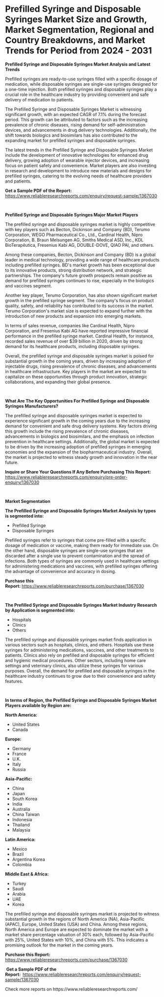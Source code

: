 <p><h1>Prefilled Syringe and Disposable Syringes Market Size and Growth, Market Segmentation, Regional and Country Breakdowns, and Market Trends for Period from 2024 -  2031</h1></p><p><strong>Prefilled Syringe and Disposable Syringes Market Analysis and Latest Trends</strong></p>
<p><p>Prefilled syringes are ready-to-use syringes filled with a specific dosage of medication, while disposable syringes are single-use syringes designed for a one-time injection. Both prefilled syringes and disposable syringes play a crucial role in the healthcare industry by providing convenient and safe delivery of medication to patients.</p><p>The Prefilled Syringe and Disposable Syringes Market is witnessing significant growth, with an expected CAGR of 7.1% during the forecast period. This growth can be attributed to factors such as the increasing prevalence of chronic diseases, rising demand for self-administration devices, and advancements in drug delivery technologies. Additionally, the shift towards biologics and biosimilars has also contributed to the expanding market for prefilled syringes and disposable syringes.</p><p>The latest trends in the Prefilled Syringe and Disposable Syringes Market include the development of innovative technologies for enhanced drug delivery, growing adoption of wearable injector devices, and increasing focus on patient safety and convenience. Market players are also investing in research and development to introduce new materials and designs for prefilled syringes, catering to the evolving needs of healthcare providers and patients.</p></p>
<p><strong>Get a Sample PDF of the Report:&nbsp;</strong> <a href="https://www.reliableresearchreports.com/enquiry/request-sample/1367030">https://www.reliableresearchreports.com/enquiry/request-sample/1367030</a></p>
<p>&nbsp;</p>
<p><strong>Prefilled Syringe and Disposable Syringes Major Market Players</strong></p>
<p><p>The prefilled syringe and disposable syringes market is highly competitive with key players such as Becton, Dickinson and Company (BD), Terumo Corporation, WEGO Pharmaceutical Co., Ltd., Cardinal Health, Nipro Corporation, B. Braun Melsungen AG, Smiths Medical ASD, Inc., KDL BioTerapêutica, Fresenius Kabi AG, DOUBLE-DOVE, QIAO PAI, and others.</p><p>Among these companies, Becton, Dickinson and Company (BD) is a global leader in medical technology, providing a wide range of healthcare products including prefilled syringes. BD's market growth has been exceptional due to its innovative products, strong distribution network, and strategic partnerships. The company's future growth prospects remain positive as demand for prefilled syringes continues to rise, especially in the biologics and vaccines segment.</p><p>Another key player, Terumo Corporation, has also shown significant market growth in the prefilled syringe segment. The company's focus on product quality, safety, and reliability has contributed to its success in the market. Terumo Corporation's market size is expected to expand further with the introduction of new products and expansion into emerging markets.</p><p>In terms of sales revenue, companies like Cardinal Health, Nipro Corporation, and Fresenius Kabi AG have reported impressive financial performance in the prefilled syringe market. Cardinal Health, for instance, recorded sales revenue of over $39 billion in 2020, driven by strong demand for its healthcare products, including disposable syringes.</p><p>Overall, the prefilled syringe and disposable syringes market is poised for substantial growth in the coming years, driven by increasing adoption of injectable drugs, rising prevalence of chronic diseases, and advancements in healthcare infrastructure. Key players in the market are expected to capitalize on these opportunities through product innovation, strategic collaborations, and expanding their global presence.</p></p>
<p>&nbsp;</p>
<p><strong>What Are The Key Opportunities For Prefilled Syringe and Disposable Syringes Manufacturers?</strong></p>
<p><p>The prefilled syringe and disposable syringes market is expected to experience significant growth in the coming years due to the increasing demand for convenient and safe drug delivery systems. Key factors driving this growth include the rising prevalence of chronic diseases, advancements in biologics and biosimilars, and the emphasis on infection prevention in healthcare settings. Additionally, the global market is expected to be driven by the increasing adoption of prefilled syringes in emerging economies and the expansion of the biopharmaceutical industry. Overall, the market is projected to witness steady growth and innovation in the near future.</p></p>
<p><strong>Inquire or Share Your Questions If Any Before Purchasing This Report:</strong> <a href="https://www.reliableresearchreports.com/enquiry/pre-order-enquiry/1367030">https://www.reliableresearchreports.com/enquiry/pre-order-enquiry/1367030</a></p>
<p>&nbsp;</p>
<p><strong>Market Segmentation</strong></p>
<p><strong>The Prefilled Syringe and Disposable Syringes Market Analysis by types is segmented into:</strong></p>
<p><ul><li>Prefilled Syringe</li><li>Disposable Syringes</li></ul></p>
<p><p>Prefilled syringes refer to syringes that come pre-filled with a specific dosage of medication or vaccine, making them ready for immediate use. On the other hand, disposable syringes are single-use syringes that are discarded after a single use to prevent contamination and the spread of infections. Both types of syringes are commonly used in healthcare settings for administering medications and vaccines, with prefilled syringes offering the advantage of convenience and accuracy in dosing.</p></p>
<p><strong>Purchase this Report:&nbsp;</strong><a href="https://www.reliableresearchreports.com/purchase/1367030">https://www.reliableresearchreports.com/purchase/1367030</a></p>
<p>&nbsp;</p>
<p><strong>The Prefilled Syringe and Disposable Syringes Market Industry Research by Application is segmented into:</strong></p>
<p><ul><li>Hospitals</li><li>Clinics</li><li>Others</li></ul></p>
<p><p>The prefilled syringe and disposable syringes market finds application in various sectors such as hospitals, clinics, and others. Hospitals use these syringes for administering medications, vaccines, and other treatments to patients. Clinics also rely on prefilled and disposable syringes for efficient and hygienic medical procedures. Other sectors, including home care settings and veterinary clinics, also utilize these syringes for various purposes. Overall, the demand for prefilled and disposable syringes in the healthcare industry continues to grow due to their convenience and safety features.</p></p>
<p>&nbsp;</p>
<p><strong>In terms of Region, the Prefilled Syringe and Disposable Syringes Market Players available by Region are:</strong></p>
<p>
    <p> <strong> North America: </strong>
        <ul>
            <li>United States</li>
            <li>Canada</li>
        </ul>
        </p> 
    <p> <strong> Europe: </strong>
        <ul>
            <li>Germany</li>
            <li>France</li>
            <li>U.K.</li>
            <li>Italy</li>
            <li>Russia</li>
        </ul>
        </p> 
    <p> <strong> Asia-Pacific: </strong>
        <ul>
            <li>China</li>
            <li>Japan</li>
            <li>South Korea</li>
            <li>India</li>
            <li>Australia</li>
            <li>China Taiwan</li>
            <li>Indonesia</li>
            <li>Thailand</li>
            <li>Malaysia</li>
        </ul>
        </p> 
    <p> <strong> Latin America: </strong>
        <ul>
            <li>Mexico</li>
            <li>Brazil</li>
            <li>Argentina Korea</li>
            <li>Colombia</li>
        </ul>
        </p> 
    <p> <strong> Middle East & Africa: </strong>
        <ul>
            <li>Turkey</li>
            <li>Saudi</li>
            <li>Arabia</li>
            <li>UAE</li>
            <li>Korea</li>
        </ul>
    </p>
    </p>
<p><p>The prefilled syringe and disposable syringes market is projected to witness substantial growth in the regions of North America (NA), Asia-Pacific (APAC), Europe, United States (USA) and China. Among these regions, North America and Europe are expected to dominate the market with a market share percentage valuation of 30% each, followed by Asia-Pacific with 25%, United States with 10%, and China with 5%. This indicates a promising outlook for the market in the coming years.</p></p>
<p><strong>Purchase this Report: </strong><a href="https://www.reliableresearchreports.com/purchase/1367030">https://www.reliableresearchreports.com/purchase/1367030</a></p>
<p>&nbsp;<strong>Get a Sample PDF of the Report:&nbsp;&nbsp;</strong><a href="https://www.reliableresearchreports.com/enquiry/request-sample/1367030">https://www.reliableresearchreports.com/enquiry/request-sample/1367030</a></p>
<p><strong></strong></p>
<p>Check more reports on https://www.reliableresearchreports.com/</p>